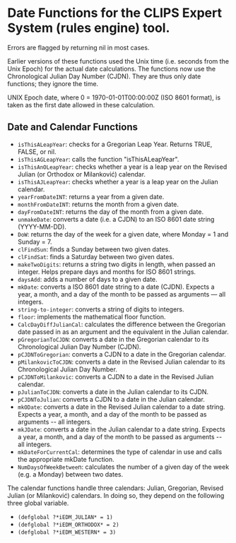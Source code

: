 Date Functions for the CLIPS Expert System (rules engine) tool.
===============================================================

Errors are flagged by returning nil in most cases.

Earlier versions of these functions used the Unix time (i.e. seconds from the Unix Epoch) for the actual
date calculations. The functions now use the Chronological Julian Day Number (CJDN). They are thus only date functions;
they ignore the time.

UNIX Epoch date, where 0 = 1970-01-01T00:00:00Z (ISO 8601 format), is taken as the first date allowed in these calculation.

Date and Calendar Functions
---------------------------

- `isThisALeapYear`: checks for a Gregorian Leap Year. Returns TRUE, FALSE, or nil.
- `isThisAGLeapYear`: calls the function "isThisALeapYear".
- `isThisAnOLeapYear`: checks whether a year is a leap year on the Revised Julian (or Orthodox or Milanković) calendar.
- `isThisAJLeapYear`: checks whether a year is a leap year on the Julian calendar.
- `yearFromDateINT`: returns a year from a given date.
- `monthFromDateINT`: returns the month from a given date.
- `dayFromDateINT`: returns the day of the month from a given date.
- `unmakeDate`: converts a date (i.e. a CJDN) to an ISO 8601 date string (YYYY-MM-DD).
- `DoW`: returns the day of the week for a given date, where Monday = 1 and Sunday = 7.
- `clFindSun`: finds a Sunday between two given dates.
- `clFindSat`: finds a Saturday between two given dates.
- `makeTwoDigits`: returns a string two digits in length, when passed an integer. Helps prepare days and months for ISO 8601 strings.
- `daysAdd`: adds a number of days to a given date.
- `mkDate`: converts a ISO 8601 date string to a date (CJDN). Expects a year, a month, and a day of the month to be passed as arguments &mdash; all integers.
- `string-to-integer`: converts a string of digits to integers.
- `floor`: implements the mathematical floor function.
- `CalcDayDiffJulianCal`: calculates the difference between the Gregorian date passed in as an argument and the equivalent in the Julian calendar.
- `pGregorianToCJDN`: converts a date in the Gregorian calendar to its Chronological Julian Day Number (CJDN).
- `pCJDNToGregorian`: converts a CJDN to a date in the Gregorian calendar.
- `pMilankovicToCJDN`: converts a date in the Revised Julian calendar to its Chronological Julian Day Number.
- `pCJDNToMilankovic`: converts a CJDN to a date in the Revised Julian calendar.
- `pJulianToCJDN`: converts a date in the Julian calendar to its CJDN.
- `pCJDNToJulian`: converts a CJDN to a date in the Julian calendar.
- `mkODate`: converts a date in the Revised Julian calendar to a date string. Expects a year, a month, and a day of the month to be passed as arguments -- all integers.
- `mkJDate`: converts a date in the Julian calendar to a date string. Expects a year, a month, and a day of the month to be passed as arguments -- all integers.
- `mkDateForCurrentCal`: determines the type of calendar in use and calls the appropriate mkDate function.
- `NumDaysOfWeekBetwee`n: calculates the number of a given day of the week (e.g. a Monday) between two dates.


The calendar functions handle three calendars: Julian, Gregorian, Revised Julian (or Milanković) calendars. In doing so,
they depend on the following three global variable.
- `(defglobal ?*iEDM_JULIAN* = 1)`
- `(defglobal ?*iEDM_ORTHODOX* = 2)`
- `(defglobal ?*iEDM_WESTERN* = 3)`
